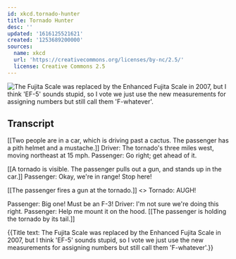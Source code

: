 ```yaml
---
id: xkcd.tornado-hunter
title: Tornado Hunter
desc: ''
updated: '1616125521621'
created: '1253689200000'
sources:
  name: xkcd
  url: 'https://creativecommons.org/licenses/by-nc/2.5/'
  license: Creative Commons 2.5
---
```

![The Fujita Scale was replaced by the Enhanced Fujita Scale in 2007, but I think 'EF-5' sounds stupid, so I vote we just use the new measurements for assigning numbers but still call them 'F-whatever'.](https://imgs.xkcd.com/comics/tornado_hunter.png)

## Transcript
[[Two people are in a car, which is driving past a cactus.  The passenger has a pith helmet and a mustache.]]
Driver: The tornado's three miles west, moving northeast at 15 mph.
Passenger: Go right; get ahead of it.

[[A tornado is visible.  The passenger pulls out a gun, and stands up in the car.]]
Passenger: Okay, we're in range! Stop here!

[[The passenger fires a gun at the tornado.]]
<<BANG>>
Tornado: AUGH!

Passenger: Big one! Must be an F-3!
Driver: I'm not sure we're doing this right.
Passenger: Help me mount it on the hood.
[[The passenger is holding the tornado by its tail.]]

{{Title text: The Fujita Scale was replaced by the Enhanced Fujita Scale in 2007, but I think 'EF-5' sounds stupid, so I vote we just use the new measurements for assigning numbers but still call them 'F-whatever'.}}
